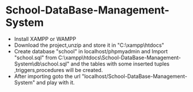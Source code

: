 # School-DataBase-Management-System
* Install XAMPP or WAMPP
* Download the project,unzip and store it in "C:\xampp\htdocs"
* Create database "school" in localhost/phpmyadmin and Import "school.sql" from C:\xampp\htdocs\School-DataBase-Management-System\db\school.sql" and the tables with some inserted tuples ,triggers,procedures will be created.
* After importing goto the url "localhost/School-DataBase-Management-System" and play with it.
